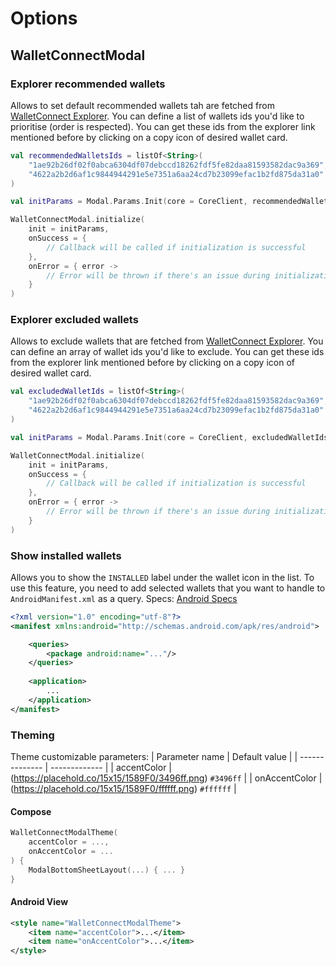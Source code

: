 # Options

## WalletConnectModal

### Explorer recommended wallets 

Allows to set default recommended wallets tah are fetched from [WalletConnect Explorer](https://walletconnect.com/explorer?type=wallet). You can define a list of wallets ids you'd like to prioritise (order is respected). You can get these ids from the explorer link mentioned before by clicking on a copy icon of desired wallet card.

```kotlin
val recommendedWalletsIds = listOf<String>(
    "1ae92b26df02f0abca6304df07debccd18262fdf5fe82daa81593582dac9a369",
    "4622a2b2d6af1c9844944291e5e7351a6aa24cd7b23099efac1b2fd875da31a0"
)

val initParams = Modal.Params.Init(core = CoreClient, recommendedWalletsIds = recommendedWalletsIds)

WalletConnectModal.initialize(
    init = initParams,
    onSuccess = {
        // Callback will be called if initialization is successful
    },
    onError = { error ->
        // Error will be thrown if there's an issue during initialization
    }
)
```

### Explorer excluded wallets 

Allows to exclude wallets that are fetched from [WalletConnect Explorer](https://walletconnect.com/explorer?type=wallet). You can define an array of wallet ids you'd like to exclude. You can get these ids from the explorer link mentioned before by clicking on a copy icon of desired wallet card.

```kotlin
val excludedWalletIds = listOf<String>(
    "1ae92b26df02f0abca6304df07debccd18262fdf5fe82daa81593582dac9a369",
    "4622a2b2d6af1c9844944291e5e7351a6aa24cd7b23099efac1b2fd875da31a0"
)

val initParams = Modal.Params.Init(core = CoreClient, excludedWalletIds = excludedWalletIds)

WalletConnectModal.initialize(
    init = initParams,
    onSuccess = {
        // Callback will be called if initialization is successful
    },
    onError = { error ->
        // Error will be thrown if there's an issue during initialization
    }
)
```

### Show installed wallets

Allows you to show the `INSTALLED` label under the wallet icon in the list. To use this feature, you need to add selected wallets that you want to handle to `AndroidManifest.xml` as a query. Specs: [Android Specs]("https://developer.android.com/guide/topics/manifest/queries-element")

```xml
<?xml version="1.0" encoding="utf-8"?>
<manifest xmlns:android="http://schemas.android.com/apk/res/android">

    <queries>
        <package android:name="..."/>
    </queries>
    
    <application>
        ...
    </application>
</manifest>
```

### Theming 

Theme customizable parameters:
| Parameter name | Default value | 
| -------------- | ------------- |
| accentColor   | (https://placehold.co/15x15/1589F0/3496ff.png) `#3496ff` |
| onAccentColor   | (https://placehold.co/15x15/1589F0/ffffff.png) `#ffffff` |

#### Compose
```kotlin
WalletConnectModalTheme(
    accentColor = ...,
    onAccentColor = ...
) {
    ModalBottomSheetLayout(...) { ... }
}
```

#### Android View
```xml
<style name="WalletConnectModalTheme">
    <item name="accentColor">...</item>
    <item name="onAccentColor">...</item>
</style>
```

